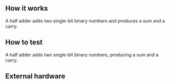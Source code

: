 <!---

This file is used to generate your project datasheet. Please fill in the information below and delete any unused
sections.

You can also include images in this folder and reference them in the markdown. Each image must be less than
512 kb in size, and the combined size of all images must be less than 1 MB.
-->

## How it works

A half adder adds two single-bit binary numbers and produces a sum and a carry.

## How to test
A half adder adds two single-bit binary numbers, producing a sum and a carry.

## External hardware



